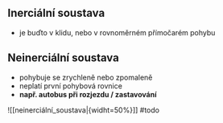 ## Inerciální soustava
- je buďto v klidu, nebo v rovnoměrném přímočarém pohybu
## Neinerciální soustava
- pohybuje se zrychleně nebo zpomaleně
- neplatí první pohybová rovnice
- **např. autobus při rozjezdu / zastavování**

![[neinerciální_soustava|{widht=50%}]]
#todo